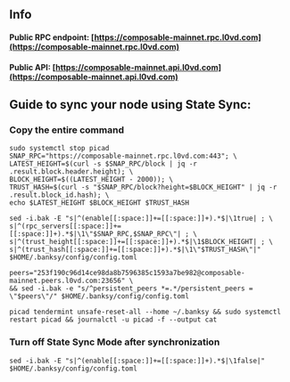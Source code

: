 ## Info
#### Public RPC endpoint: [https://composable-mainnet.rpc.l0vd.com](https://composable-mainnet.rpc.l0vd.com)
#### Public API: [https://composable-mainnet.api.l0vd.com](https://composable-mainnet.api.l0vd.com)

## Guide to sync your node using State Sync:

### Copy the entire command
```
sudo systemctl stop picad
SNAP_RPC="https://composable-mainnet.rpc.l0vd.com:443"; \
LATEST_HEIGHT=$(curl -s $SNAP_RPC/block | jq -r .result.block.header.height); \
BLOCK_HEIGHT=$((LATEST_HEIGHT - 2000)); \
TRUST_HASH=$(curl -s "$SNAP_RPC/block?height=$BLOCK_HEIGHT" | jq -r .result.block_id.hash); \
echo $LATEST_HEIGHT $BLOCK_HEIGHT $TRUST_HASH

sed -i.bak -E "s|^(enable[[:space:]]+=[[:space:]]+).*$|\1true| ; \
s|^(rpc_servers[[:space:]]+=[[:space:]]+).*$|\1\"$SNAP_RPC,$SNAP_RPC\"| ; \
s|^(trust_height[[:space:]]+=[[:space:]]+).*$|\1$BLOCK_HEIGHT| ; \
s|^(trust_hash[[:space:]]+=[[:space:]]+).*$|\1\"$TRUST_HASH\"|" $HOME/.banksy/config/config.toml

peers="253f190c96d14ce98da8b7596385c1593a7be982@composable-mainnet.peers.l0vd.com:23656" \
&& sed -i.bak -e "s/^persistent_peers *=.*/persistent_peers = \"$peers\"/" $HOME/.banksy/config/config.toml 

picad tendermint unsafe-reset-all --home ~/.banksy && sudo systemctl restart picad && journalctl -u picad -f --output cat
```

### Turn off State Sync Mode after synchronization
```
sed -i.bak -E "s|^(enable[[:space:]]+=[[:space:]]+).*$|\1false|" $HOME/.banksy/config/config.toml
```
